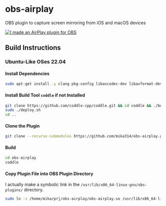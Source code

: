 # obs-airplay

OBS plugin to capture screen mirroring from iOS and macOS devices

[![I made an AirPlay plugin for OBS](https://user-images.githubusercontent.com/1877406/173214368-17392f78-5af7-4161-a57a-e1b8002c2dd3.png)](https://youtu.be/yN5SMHl9JdY "I made an AirPlay plugin for OBS")

## Build Instructions

### Ubuntu-Like OSes 22.04

#### Install Dependencies
```bash
sudo apt-get install -y clang pkg-config libavcodec-dev libavformat-dev libavutil-dev libswresample-dev git libobs-dev libavahi-compat-libdnssd-dev libplist-dev
```

#### Install Build Tool `coddle` if not Installed
```bash
git clone https://github.com/coddle-cpp/coddle.git && cd coddle && ./build.sh
sudo ./deploy.sh
cd ..
```

#### Clone the Plugin
```bash
git clone --recurse-submodules https://github.com/mika314/obs-airplay.git
```

#### Build
```bash
cd obs-airplay
coddle
```

#### Copy Plugin File into OBS Plugin Directory
I actually make a symbolic link in the `/usr/lib/x86_64-linux-gnu/obs-plugins/` directory.
```bash
sudo ln -s /home/mika/prj/obs-airplay/obs-airplay.so /usr/lib/x86_64-linux-gnu/obs-plugins/obs-airplay.so
```
